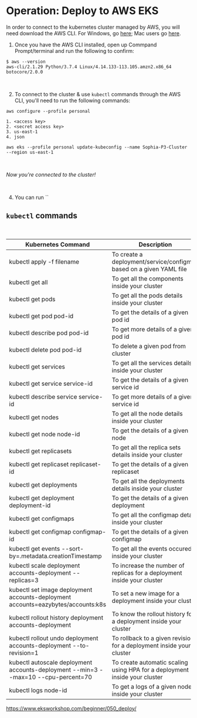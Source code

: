 # Operation: Deploy to AWS EKS
In order to connect to the kubernetes cluster managed by AWS, you will need download the AWS CLI.  For Windows, go [here](https://docs.aws.amazon.com/cli/latest/userguide/install-cliv2-windows.html); Mac  users go [here](https://docs.aws.amazon.com/cli/latest/userguide/install-cliv2-mac.html).

1. Once you have the AWS CLI installed, open up Commpand Prompt/terminal and run the following to confirm:

```
$ aws --version
aws-cli/2.1.29 Python/3.7.4 Linux/4.14.133-113.105.amzn2.x86_64 botocore/2.0.0
```

<br>

2. To connect to the cluster & use `kubectl` commands through the AWS CLI, you'll need to run the following commands:

```
aws configure --profile personal 

1. <access key> 
2. <secret access key> 
3. us-east-1 
4. json 

aws eks --profile personal update-kubeconfig --name Sophia-P3-Cluster --region us-east-1
```

<br>

*Now you're connected to the cluster!*

<br>

4. You can run ``

## `kubectl` commands

<br>

|     Kubernetes Command       |     Description          |
| ------------- | ------------- |
| kubectl apply -f filename | To create a deployment/service/configmap based on a given YAML file |
| kubectl get all | To get all the components inside your cluster |
| kubectl get pods | To get all the pods details inside your cluster |
| kubectl get pod pod-id | To get the details of a given pod id |
| kubectl describe pod pod-id | To get more details of a given pod id |
| kubectl delete pod pod-id | To delete a given pod from cluster |
| kubectl get services | To get all the services details inside your cluster |
| kubectl get service service-id | To get the details of a given service id |
| kubectl describe service service-id | To get more details of a given service id |
| kubectl get nodes | To get all the node details inside your cluster |
| kubectl get node node-id | To get the details of a given node |
| kubectl get replicasets | To get all the replica sets details inside your cluster |
| kubectl get replicaset replicaset-id | To get the details of a given replicaset |
| kubectl get deployments | To get all the deployments details inside your cluster |
| kubectl get deployment deployment-id | To get the details of a given deployment |
| kubectl get configmaps | To get all the configmap details inside your cluster |
| kubectl get configmap configmap-id | To get the details of a given configmap |
| kubectl get events --sort-by=.metadata.creationTimestamp | To get all the events occured inside your cluster |
| kubectl scale deployment accounts-deployment --replicas=3 | To increase the number of replicas for a deployment inside your cluster |
| kubectl set image deployment accounts-deployment accounts=eazybytes/accounts:k8s | To set a new image for a deployment inside your cluster |
| kubectl rollout history deployment accounts-deployment | To know the rollout history for a deployment inside your cluster |
| kubectl rollout undo deployment accounts-deployment --to-revision=1 | To rollback to a given revision for a deployment inside your cluster |
| kubectl autoscale deployment accounts-deployment --min=3 --max=10 --cpu-percent=70 | To create automatic scaling using HPA for a deployment inside your cluster |
| kubectl logs node-id | To get a logs of a given node inside your cluster |


https://www.eksworkshop.com/beginner/050_deploy/
